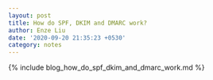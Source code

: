 ```yaml
---
layout: post
title: How do SPF, DKIM and DMARC work?
author: Enze Liu
date: '2020-09-20 21:35:23 +0530'
category: notes
---
```


{% include blog_how_do_spf_dkim_and_dmarc_work.md %}